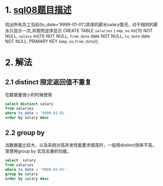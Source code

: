 # 1. [sql08题目描述](https://www.nowcoder.com/practice/ae51e6d057c94f6d891735a48d1c2397?tpId=82&tags=&title=&diffculty=0&judgeStatus=0&rp=1&ru=/ta/sql&qru=/ta/sql/question-ranking)

找出所有员工当前(to_date='9999-01-01')具体的薪水salary情况，对于相同的薪水只显示一次,并按照逆序显示
CREATE TABLE `salaries` (
`emp_no` int(11) NOT NULL,
`salary` int(11) NOT NULL,
`from_date` date NOT NULL,
`to_date` date NOT NULL,
PRIMARY KEY (`emp_no`,`from_date`));

# 2. 解法

## 2.1 distinct 限定返回值不重复

在数据量很小的时候使用

```sql
select distinct salary
from salaries
where to_date = '9999-01-01'
order by salary desc
```

## 2.2 group by

当数据量比较大，以及系统对高并发性能要求很高时，一般用distinct效率不高，常使用group by 实现去重的功能。

```sql
select  salary
from salaries
where to_date = '9999-01-01'
group by salary
order by salary desc
```




